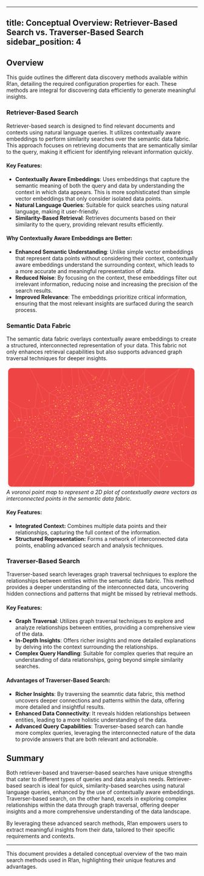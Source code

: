 
---
title: Conceptual Overview: Retriever-Based Search vs. Traverser-Based Search
sidebar_position: 4
---

## Overview

This guide outlines the different data discovery methods available within R!an, detailing the required configuration properties for each. These methods are integral for discovering data efficiently to generate meaningful insights.

### Retriever-Based Search

Retriever-based search is designed to find relevant documents and contexts using natural language queries. It utilizes contextually aware embeddings to perform similarity searches over the semantic data fabric. This approach focuses on retrieving documents that are semantically similar to the query, making it efficient for identifying relevant information quickly.


#### Key Features:

- **Contextually Aware Embeddings**: Uses embeddings that capture the semantic meaning of both the query and data by understanding the context in which data appears. This is more sophisticated than simple vector embeddings that only consider isolated data points.
- **Natural Language Queries**: Suitable for quick searches using natural language, making it user-friendly.
- **Similarity-Based Retrieval**: Retrieves documents based on their similarity to the query, providing relevant results efficiently.

#### Why Contextually Aware Embeddings are Better:

- **Enhanced Semantic Understanding**: Unlike simple vector embeddings that represent data points without considering their context, contextually aware embeddings understand the surrounding context, which leads to a more accurate and meaningful representation of data.
- **Reduced Noise**: By focusing on the context, these embeddings filter out irrelevant information, reducing noise and increasing the precision of the search results.
- **Improved Relevance**: The embeddings prioritize critical information, ensuring that the most relevant insights are surfaced during the search process.





### Semantic Data Fabric
The semantic data fabric overlays contextually aware embeddings to create a structured, interconnected representation of your data. This fabric not only enhances retrieval capabilities but also supports advanced graph traversal techniques for deeper insights.

![Semantic Data Fabric](../assets/get-started/Seamantic_data_fabric.png)
*A voronoi point map to represent a 2D plot of contextually aware vectors as interconnected points in the semantic data fabric.*
<br>

#### Key Features:
 - **Integrated Context:** Combines multiple data points and their relationships, capturing the full context of the information.
 - **Structured Representation:** Forms a network of interconnected data points, enabling advanced search and analysis techniques.

### Traverser-Based Search

Traverser-based search leverages graph traversal techniques to explore the relationships between entities within the semantic data fabric. This method provides a deeper understanding of the interconnected data, uncovering hidden connections and patterns that might be missed by retrieval methods.

#### Key Features:

- **Graph Traversal**: Utilizes graph traversal techniques to explore and analyze relationships between entities, providing a comprehensive view of the data.
- **In-Depth Insights**: Offers richer insights and more detailed explanations by delving into the context surrounding the relationships.
- **Complex Query Handling**: Suitable for complex queries that require an understanding of data relationships, going beyond simple similarity searches.

#### Advantages of Traverser-Based Search:

- **Richer Insights**: By traversing the seamntic data fabric, this method uncovers deeper connections and patterns within the data, offering more detailed and insightful results.
- **Enhanced Data Connectivity**: It reveals hidden relationships between entities, leading to a more holistic understanding of the data.
- **Advanced Query Capabilities**: Traverser-based search can handle more complex queries, leveraging the interconnected nature of the data to provide answers that are both relevant and actionable.

## Summary

Both retriever-based and traverser-based searches have unique strengths that cater to different types of queries and data analysis needs. Retriever-based search is ideal for quick, similarity-based searches using natural language queries, enhanced by the use of contextually aware embeddings. Traverser-based search, on the other hand, excels in exploring complex relationships within the data through graph traversal, offering deeper insights and a more comprehensive understanding of the data landscape.

By leveraging these advanced search methods, R!an empowers users to extract meaningful insights from their data, tailored to their specific requirements and contexts.

---

This document provides a detailed conceptual overview of the two main search methods used in R!an, highlighting their unique features and advantages.